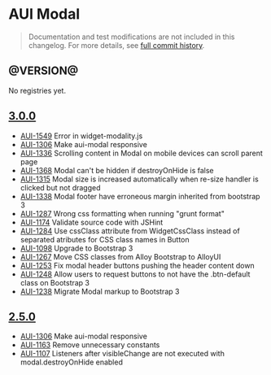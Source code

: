 # AUI Modal

> Documentation and test modifications are not included in this changelog. For more details, see [full commit history](https://github.com/liferay/alloy-ui/commits/master/src/aui-modal).

## @VERSION@

No registries yet.

## [3.0.0](https://github.com/liferay/alloy-ui/releases/tag/3.0.0)

* [AUI-1549](https://issues.liferay.com/browse/AUI-1549) Error in widget-modality.js
* [AUI-1306](https://issues.liferay.com/browse/AUI-1306) Make aui-modal responsive
* [AUI-1336](https://issues.liferay.com/browse/AUI-1336) Scrolling content in Modal on mobile devices can scroll parent page
* [AUI-1368](https://issues.liferay.com/browse/AUI-1368) Modal can't be hidden if destroyOnHide is false
* [AUI-1315](https://issues.liferay.com/browse/AUI-1315) Modal size is increased automatically when re-size handler is clicked but not dragged
* [AUI-1338](https://issues.liferay.com/browse/AUI-1338) Modal footer have erroneous margin inherited from bootstrap 3
* [AUI-1287](https://issues.liferay.com/browse/AUI-1287) Wrong css formatting when running "grunt format"
* [AUI-1174](https://issues.liferay.com/browse/AUI-1174) Validate source code with JSHint
* [AUI-1284](https://issues.liferay.com/browse/AUI-1284) Use cssClass attribute from WidgetCssClass instead of separated atributes for CSS class names in Button
* [AUI-1098](https://issues.liferay.com/browse/AUI-1098) Upgrade to Bootstrap 3
* [AUI-1267](https://issues.liferay.com/browse/AUI-1267) Move CSS classes from Alloy Bootstrap to AlloyUI
* [AUI-1253](https://issues.liferay.com/browse/AUI-1253) Fix modal header buttons pushing the header content down
* [AUI-1248](https://issues.liferay.com/browse/AUI-1248) Allow users to request buttons to not have the .btn-default class on Bootstrap 3
* [AUI-1238](https://issues.liferay.com/browse/AUI-1238) Migrate Modal markup to Bootstrap 3

## [2.5.0](https://github.com/liferay/alloy-ui/releases/tag/2.5.0)

* [AUI-1306](https://issues.liferay.com/browse/AUI-1306) Make aui-modal responsive
* [AUI-1163](https://issues.liferay.com/browse/AUI-1163) Remove unnecessary constants
* [AUI-1107](https://issues.liferay.com/browse/AUI-1107) Listeners after visibleChange are not executed with modal.destroyOnHide enabled
